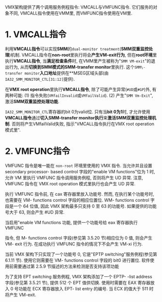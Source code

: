 

VMX架构提供了两个调用服务例程指令: VMCALL与VMFUNC指令. 它们服务的对象不同, VMCALL指令使用在VMM里, 而VMFUNC指令使用在VM里.

# 1. VMCALL指令

利用**VMCALL指令**可以实现**SMM**的`dual-monitor treatment`(**SMM双重监控处理**)机制. VMCALL指令在**non\-root**里执行将会**产生VM\-exit行为**, 但在**root环境**里执行**VMCALL指令**, 当**满足检查条件**时, 在VMM里产生被称为"`SMM VM-exit`"的退出行为, 从而**切换到SMM模式的SMM\-transfer monitor**里执行. 这个`SMM\-transfer monitor`**入口地址**提供在**MSEG区域头部(由`IA32_SMM_MONITOR_CTL[31:12]`提供).

在**VMX root operation**里执行**VMCALL指令**, 除了可能产生异常(`#UD`或`#GP`)外, 有两种可能: (1) 指令失败(`VMfailInvalid`或`VMfailValid`). (2) 产生"`SMM Vm-Exit`", 激活**SMM双重监控处理功能**.

`IA32_SMM_MONITOR_CTL`寄存器的bit 0为valid位. 只有当**bit 0为1**时, 才允许使用**VMCALL指令**通过**切入SMM\-transfer monitor执行**来**激活SMM双重监控处理机制**. 否则将产生VMfailValid失败, 指示"VMCALL指令执行在VMX root operation模式里".

# 2. VMFUNC指令

VMFUNC 指令是唯一能在 `non-root` 环境里使用的 VMX 指令. 当允许并且设置  secondary processor- based control 字段的"enable VM functions"位为 1 时, 允许 VM 里执行 VMFUNC 指令调用服务例程, 否则将产生 UD 异常. 注意, VMFUNC 指令在 VMX  root operation 模式里执行也会产生 UD 异常. 

执行 VMFUNC 指令前, 在 cax 寄存器里放入功能号. 然而, 在执行某个功能号时, 也需要在 VM- functions control 字段的相应位置位. WM- functions control 字段是一个 64 位值, 因此 VMX 架构最多只支持 0 至 63 的功能号. 如果提供的功能号大于 63, 则会产生 #UD 异常. 

当启用"enable VM functions 功能, 提供一个功能号给 eax 寄存器执行 VMFUNC

指令, 但 M- functions control 字段(参见第 3.5.20 节)相应位为 0 值, 则会产生 VM- exit 行为. 在成功执行 VMFUNC 指令的情况下不会产生 VM-xi 行为. 

当前 VMX 架构下只实现了一个功能号 0, 它是"EPTP switching"服务例程(参见第 6.1.11 节). 使用它则需要在 VM- functions control 字段的 bit0 进行置位. 软件使用前需要通过第 2.5.9 节描述的方法来检测是否支持该项功能

为了支持 EPT switching 服务例程, VMX 架构添加了一个 EPTP- -list address 字段(参见第 3.5.21 节), 提供 512 个 EPT 值供切换. 使用时需要在 EAX 寄存器放入 0 号功能在 ECX 寄存器放入 EPT- list entry 的编号. 当 ECX 的值大于 511 时将产生 VM-exit. 